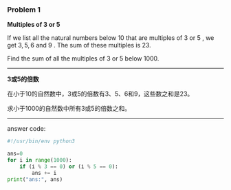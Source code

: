 ### Problem 1

**Multiples of $3$ or $5$**

If we list all the natural numbers below $10$ that are multiples of $3$ or $5$ , we get $3, 5, 6$ and $9$ . 
The sum of these multiples is $23$.

Find the sum of all the multiples of $3$ or $5$ below $1000$.

---

**$3$或$5$的倍数**

在小于$10$的自然数中，$3$或$5$的倍数有$3$、$5$、$6$和$9$，这些数之和是$23$。

求小于$1000$的自然数中所有$3$或$5$的倍数之和。

---

answer code:

```python
#!/usr/bin/env python3

ans=0
for i in range(1000):
    if (i % 3 == 0) or (i % 5 == 0):
        ans += i
print("ans:", ans)
```
